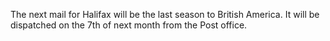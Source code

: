 The next mail for Halifax will be the last  season to British America. It will be dispatched  on the 7th of next month from the Post office.